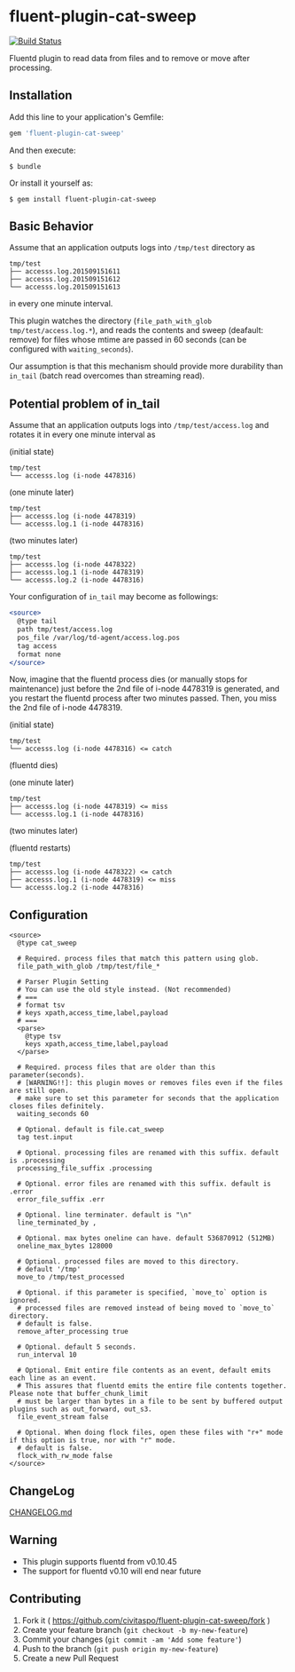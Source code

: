 # fluent-plugin-cat-sweep

[![Build Status](https://secure.travis-ci.org/civitaspo/fluent-plugin-cat-sweep.png?branch=master)](http://travis-ci.org/civitaspo/fluent-plugin-cat-sweep)

Fluentd plugin to read data from files and to remove or move after processing.

## Installation

Add this line to your application's Gemfile:

```ruby
gem 'fluent-plugin-cat-sweep'
```

And then execute:

    $ bundle

Or install it yourself as:

    $ gem install fluent-plugin-cat-sweep

## Basic Behavior

Assume that an application outputs logs into `/tmp/test` directory as

```
tmp/test
├── accesss.log.201509151611
├── accesss.log.201509151612
└── accesss.log.201509151613
```

in every one minute interval. 

This plugin watches the directory (`file_path_with_glob tmp/test/access.log.*`), and reads the contents and sweep (deafault: remove) for files whose mtime are passed in 60 seconds (can be configured with `waiting_seconds`).

Our assumption is that this mechanism should provide more durability than `in_tail` (batch read overcomes than streaming read). 

## Potential problem of in_tail

Assume that an application outputs logs into `/tmp/test/access.log` and rotates it in every one minute interval as

(initial state)

```
tmp/test
└── accesss.log (i-node 4478316)
```

(one minute later)

```
tmp/test
├── accesss.log (i-node 4478319)
└── accesss.log.1 (i-node 4478316)
```

(two minutes later)

```
tmp/test
├── accesss.log (i-node 4478322)
├── accesss.log.1 (i-node 4478319)
└── accesss.log.2 (i-node 4478316)
```

Your configuration of `in_tail` may become as followings:

```apache
<source>
  @type tail
  path tmp/test/access.log
  pos_file /var/log/td-agent/access.log.pos
  tag access
  format none
</source>
```

Now, imagine that the fluentd process dies (or manually stops for maintenance) just before the 2nd file of i-node 4478319 is generated, and you restart the fluentd process after two minutes passed. Then, you miss the 2nd file of i-node 4478319.

(initial state)

```
tmp/test
└── accesss.log (i-node 4478316) <= catch
```

(fluentd dies)

(one minute later)

```
tmp/test
├── accesss.log (i-node 4478319) <= miss
└── accesss.log.1 (i-node 4478316)
```

(two minutes later)

(fluentd restarts)

```
tmp/test
├── accesss.log (i-node 4478322) <= catch
├── accesss.log.1 (i-node 4478319) <= miss
└── accesss.log.2 (i-node 4478316)
```

## Configuration

```
<source>
  @type cat_sweep

  # Required. process files that match this pattern using glob.
  file_path_with_glob /tmp/test/file_*

  # Parser Plugin Setting
  # You can use the old style instead. (Not recommended)
  # ===
  # format tsv
  # keys xpath,access_time,label,payload
  # ===
  <parse>
    @type tsv
    keys xpath,access_time,label,payload
  </parse>

  # Required. process files that are older than this parameter(seconds).
  # [WARNING!!]: this plugin moves or removes files even if the files are still open.
  # make sure to set this parameter for seconds that the application closes files definitely.
  waiting_seconds 60

  # Optional. default is file.cat_sweep
  tag test.input

  # Optional. processing files are renamed with this suffix. default is .processing
  processing_file_suffix .processing

  # Optional. error files are renamed with this suffix. default is .error
  error_file_suffix .err

  # Optional. line terminater. default is "\n"
  line_terminated_by ,

  # Optional. max bytes oneline can have. default 536870912 (512MB)
  oneline_max_bytes 128000

  # Optional. processed files are moved to this directory.
  # default '/tmp'
  move_to /tmp/test_processed

  # Optional. if this parameter is specified, `move_to` option is ignored.
  # processed files are removed instead of being moved to `move_to` directory.
  # default is false.
  remove_after_processing true

  # Optional. default 5 seconds.
  run_interval 10

  # Optional. Emit entire file contents as an event, default emits each line as an event.
  # This assures that fluentd emits the entire file contents together. Please note that buffer_chunk_limit
  # must be larger than bytes in a file to be sent by buffered output plugins such as out_forward, out_s3.
  file_event_stream false

  # Optional. When doing flock files, open these files with "r+" mode if this option is true, nor with "r" mode.
  # default is false.
  flock_with_rw_mode false
</source>
```

## ChangeLog

[CHANGELOG.md](CHANGELOG.md)

## Warning

* This plugin supports fluentd from v0.10.45
* The support for fluentd v0.10 will end near future

## Contributing

1. Fork it ( https://github.com/civitaspo/fluent-plugin-cat-sweep/fork )
2. Create your feature branch (`git checkout -b my-new-feature`)
3. Commit your changes (`git commit -am 'Add some feature'`)
4. Push to the branch (`git push origin my-new-feature`)
5. Create a new Pull Request
